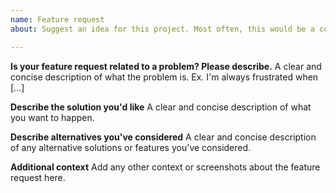 ```yaml
---
name: Feature request
about: Suggest an idea for this project. Most often, this would be a component that you're working on, or that you are in need of, that clearly could be of use by other applications than yours.

---
```


**Is your feature request related to a problem? Please describe.**
A clear and concise description of what the problem is. Ex. I'm always frustrated when [...]

**Describe the solution you'd like**
A clear and concise description of what you want to happen.

**Describe alternatives you've considered**
A clear and concise description of any alternative solutions or features you've considered.

**Additional context**
Add any other context or screenshots about the feature request here.
